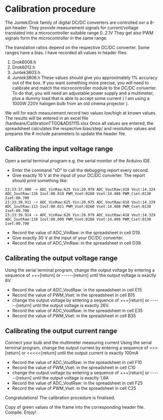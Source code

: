 # Calibration procedure

The Juntek/Drok family of digital DC/DC converters are controlled ovr a 8-pin header:
They provide measurement signals for current/voltage translated into a microcontroller suitable range 0..2.1V
They get also PWM signals form the microcontroller in the same range.

The translation ratios depend on the respective DC/DC converter. Some ranges have a bias.
I have recorded all values in header files:
1) Drok6008.h
2) Drok6012.h
3) Juntek3603.h
4) Juntek3806.h
These values should give you approximately 1% accuracy out of the box.
If you want something more precise, you will need to calibrate and match the microcontroller module to the DC/DC converter.
To do that, you will need an adjustable power supply and a multimeter, plus a dummy load that is able to accept some current ( I am using a 1000W 220V halogen bulb from an old cinema projector ).

We will for each measurement record two values low/high at known values.
The results will be entered in an excel file /hardware/CalibrationTTGO&ADS1115.xlsx
Once all values are entered, the spreadsheet calculates the respective bias/step/ and resolution values and prepares the # include parameters to update the header file.

## Calibrating the input voltage range
Open a serial terminal program e.g. the serial monitor of the Arduino IDE.
- Enter the command "sD" to call the debugging report every second.
- Give exactly 10 V at the input of your DC/DC converter.
The report should print something like:
```
23:33:37.908 -> ADC_VinRaw:625 Vin:20.978 ADC_VoutRaw:418 Vout:14.324 ADC_IoutRaw:116 Iout:00.018 PWM_Vset:0260 Vset:14.400 PWM_Cset:0130 Iset:00.700 
23:33:38.911 -> ADC_VinRaw:625 Vin:20.975 ADC_VoutRaw:418 Vout:14.329 ADC_IoutRaw:113 Iout:00.021 PWM_Vset:0260 Vset:14.400 PWM_Cset:0130 Iset:00.700 
23:33:39.914 -> ADC_VinRaw:626 Vin:20.979 ADC_VoutRaw:418 Vout:14.329 ADC_IoutRaw:110 Iout:00.009 PWM_Vset:0260 Vset:14.400 PWM_Cset:0130 Iset:00.700 
```
- Record the value of ADC_VinRaw: in the spreadsheet in cell D19.
- Give exactly 30 V at the input of your DC/DC converter.
- Record the value of ADC_VinRaw: in the spreadsheet in cell D39.

## Calibrating the output voltage range
Using the serial terminal program, change the output voltage by entering a sequence of +++[return] or ------[return] until the output voltage is exactly 6V.
- Record the value of ADC_VoutRaw: in the spreadsheet in cell E15
- Record the value of PWM_Vset: in the spreadsheet in cell B15
- change the output voltage by entering a sequence of +++[return] or ------[return] until the output voltage is exactly 26V.
- Record the value of ADC_VoutRaw: in the spreadsheet in cell E35
- Record the value of PWM_Vset: in the spreadsheet in cell B35

## Calibrating the output current range
Connect your bulb and the multimeter measuring current
Using the serial terminal program, change the output current by entering a sequence of >>>[return] or <<<<<[return] until the output current is exactly 100mA
- Record the value of ADC_VoutRaw: in the spreadsheet in cell F10
- Record the value of PWM_Vset: in the spreadsheet in cell C10
- change the output voltage by entering a sequence of +++[return] or ------[return] until the output voltage is exactly 1,6A
- Record the value of ADC_VoutRaw: in the spreadsheet in cell F25
- Record the value of PWM_Vset: in the spreadsheet in cell C25

Congratulations!
The calibration procedure is finalised.

Copy of green values of the frame into the corresponding header file.
Compile.
Enjoy!






